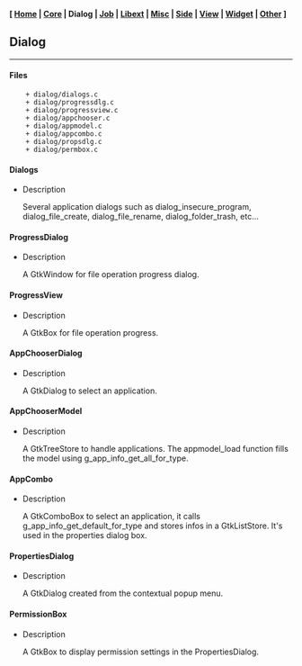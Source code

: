 <link href="style.css" rel="stylesheet"></link>

**[ [Home](00-Home.html) | [Core](01-Core.html) | Dialog | [Job](03-Job.html) | [Libext](04-Libext.html) | [Misc](05-Misc.html) | [Side](06-Side.html) | [View](07-View.html) | [Widget](08-Widget.html) | [Other](99-Other.html) ]**

## Dialog

---

#### Files

```
    + dialog/dialogs.c
    + dialog/progressdlg.c
    + dialog/progressview.c
    + dialog/appchooser.c
    + dialog/appmodel.c
    + dialog/appcombo.c
    + dialog/propsdlg.c
    + dialog/permbox.c
```


#### Dialogs

* Description

    Several application dialogs such as dialog_insecure_program,
    dialog_file_create, dialog_file_rename, dialog_folder_trash, etc...


#### ProgressDialog

* Description

    A GtkWindow for file operation progress dialog.


#### ProgressView

* Description

    A GtkBox for file operation progress.


#### AppChooserDialog

* Description

    A GtkDialog to select an application.


#### AppChooserModel

* Description

    A GtkTreeStore to handle applications. The appmodel_load function
    fills the model using g_app_info_get_all_for_type.


#### AppCombo

* Description

    A GtkComboBox to select an application, it calls
    g_app_info_get_default_for_type and stores infos in a GtkListStore.
    It's used in the properties dialog box.


#### PropertiesDialog

* Description

    A GtkDialog created from the contextual popup menu.


#### PermissionBox

* Description

    A GtkBox to display permission settings in the PropertiesDialog.

<br>
<br>
<br>


